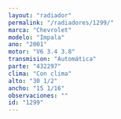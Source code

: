 ```yaml
---
layout: "radiador"
permalink: "/radiadores/1299/"
marca: "Chevrolet"
modelo: "Impala"
ano: "2001"
motor: "V6 3.4 3.8"
transmision: "Automática"
parte: "432297"
clima: "Con clima"
alto: "30 1/2"
ancho: "15 1/16"
observaciones: ""
id: "1299"
---
```


